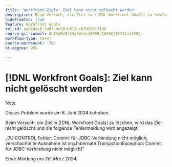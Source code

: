 ```yaml
---
title: 'Workfront-Ziele: Ziel kann nicht gelöscht werden'
description: Beim Versuch, ein Ziel in [!DNL Workfront Goals] zu löschen, wird das Ziel nicht gelöscht und es wird eine Fehlermeldung angezeigt.
hidefromtoc: true
feature: Workfront Goals
exl-id: aa924ac8-7a07-4c58-b513-c8f9399171d4
source-git-commit: db13d8e9f23ef3edc18550c1b502f82212af2282
workflow-type: tm+mt
source-wordcount: '78'
ht-degree: 93%

---
```


# [!DNL Workfront Goals]: Ziel kann nicht gelöscht werden

>[!NOTE]
>
>Dieses Problem wurde am 6. Juni 2024 behoben.

Beim Versuch, ein Ziel in [!DNL Workfront Goals] zu löschen, wird das Ziel nicht gelöscht und die folgende Fehlermeldung wird angezeigt:

„[!UICONTROL Fehler: Commit für JDBC-Verbindung nicht möglich; verschachtelte Ausnahme ist org.hibernate.TransactionException: Commit für JDBC-Verbindung nicht möglich]“

_Erste Meldung am 26. März 2024._
